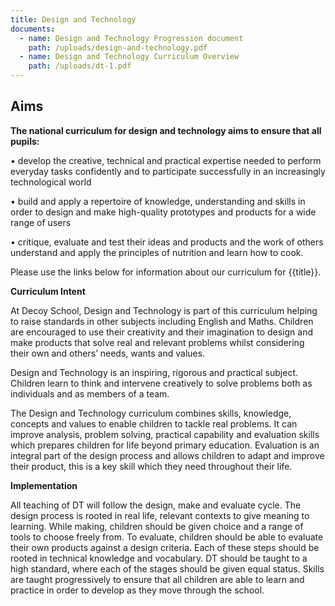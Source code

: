 ```yaml
---
title: Design and Technology
documents:
  - name: Design and Technology Progression document
    path: /uploads/design-and-technology.pdf
  - name: Design and Technology Curriculum Overview
    path: /uploads/dt-1.pdf
---
```

## Aims

**The national curriculum for design and technology aims to ensure that all pupils:** 

•	develop the creative, technical and practical expertise needed to perform everyday tasks confidently and to participate successfully in an increasingly technological world

•	 build and apply a repertoire of knowledge, understanding and skills in order to design and make high-quality prototypes and products for a wide range of users 

•	critique, evaluate and test their ideas and products and the work of others understand and apply the principles of nutrition and learn how to cook.

Please use the links below for information about our curriculum for {{title}}.

**Curriculum Intent**

At Decoy School, Design and Technology is part of this curriculum helping to raise standards in other subjects including English and Maths.  Children are encouraged to use their creativity and their imagination to design and make products that solve real and relevant problems whilst considering their own and others’ needs, wants and values. 

Design and Technology is an inspiring, rigorous and practical subject. Children learn to think and intervene creatively to solve problems both as individuals and as members of a team.

The Design and Technology curriculum combines skills, knowledge, concepts and values to enable children to tackle real problems. It can improve analysis, problem solving, practical capability and evaluation skills which prepares children for life beyond primary education. Evaluation is an integral part of the design process and allows children to adapt and improve their product, this is a key skill which they need throughout their life.

**Implementation**

All teaching of DT will follow the design, make and evaluate cycle. The design process is rooted in real life, relevant contexts to give meaning to learning. While making, children should be given choice and a range of tools to choose freely from. To evaluate, children should be able to evaluate their own products against a design criteria. Each of these steps should be rooted in technical knowledge and vocabulary. DT should be taught to a high standard, where each of the stages should be given equal status. Skills are taught progressively to ensure that all children are able to learn and practice in order to develop as they move through the school.
